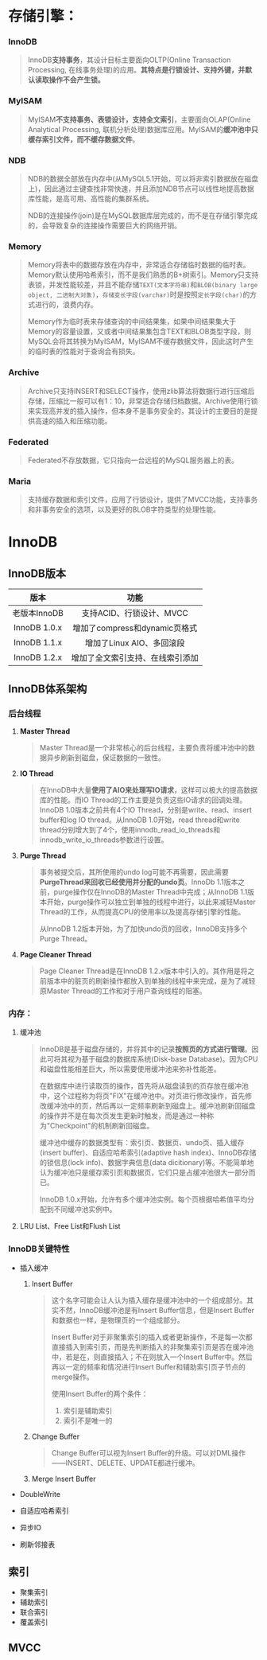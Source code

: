 # 存储引擎：

### **InnoDB**

> InnoDB**支持事务**，其设计目标主要面向OLTP(Online Transaction Processing, 在线事务处理)的应用。**其特点是行锁设计、支持外键，并默认读取操作不会产生锁。**

### MyISAM

> MyISAM**不支持事务、表锁设计，支持全文索引**，主要面向OLAP(Online Analytical Processing, 联机分析处理)数据库应用。MyISAM的**缓冲池中只缓存索引文件，而不缓存数据文件**。

### NDB

> NDB的数据全部放在内存中(从MySQL5.1开始，可以将非索引数据放在磁盘上)，因此通过主键查找非常快速，并且添加NDB节点可以线性地提高数据库性能，是高可用、高性能的集群系统。
>
> NDB的连接操作(join)是在MySQL数据库层完成的，而不是在存储引擎完成的，会导致复杂的连接操作需要巨大的网络开销。

### Memory

> Memory将表中的数据存放在内存中，非常适合存储临时数据的临时表。Memory默认使用哈希索引，而不是我们熟悉的B+树索引。Memory只支持表锁，并发性能较差，并且不能存储`TEXT(文本字符串)`和`BLOB(binary large object, 二进制大对象)`，`存储变长字段(varchar)`时是按照`定长字段(char)`的方式进行的，浪费内存。
>
> Memory作为临时表来存储查询的中间结果集，如果中间结果集大于Memory的容量设置，又或者中间结果集包含TEXT和BLOB类型字段，则MySQL会将其转换为MyISAM，MyISAM不缓存数据文件，因此这时产生的临时表的性能对于查询会有损失。

### Archive

> Archive只支持INSERT和SELECT操作，使用zlib算法将数据行进行压缩后存储，压缩比一般可以有1：10，非常适合存储归档数据。Archive使用行锁来实现高并发的插入操作，但本身不是事务安全的，其设计的主要目的是提供高速的插入和压缩功能。

### Federated

> Federated不存放数据，它只指向一台远程的MySQL服务器上的表。

### Maria

> 支持缓存数据和索引文件，应用了行锁设计，提供了MVCC功能，支持事务和非事务安全的选项，以及更好的BLOB字符类型的处理性能。

# InnoDB

## InnoDB版本

|     版本     |               功能               |
| :----------: | :------------------------------: |
| 老版本InnoDB |     支持ACID、行锁设计、MVCC     |
| InnoDB 1.0.x |  增加了compress和dynamic页格式   |
| InnoDB 1.1.x |    增加了Linux AIO、多回滚段     |
| InnoDB 1.2.x | 增加了全文索引支持、在线索引添加 |

## InnoDB体系架构

### 后台线程

1. **Master Thread**

	> Master Thread是一个非常核心的后台线程，主要负责将缓冲池中的数据异步刷新到磁盘，保证数据的一致性。

2. **IO Thread**

	> 在InnoDB中大量**使用了AIO来处理写IO请求**，这样可以极大的提高数据库的性能。而IO Thread的工作主要是负责这些IO请求的回调处理。InnoDB 1.0版本之前共有4个IO Thread，分别是write、read、insert buffer和log IO thread。从InnoDB 1.0开始，read thread和write thread分别增大到了4个，使用innodb_read_io_threads和innodb_write_io_threads参数进行设置。

3. **Purge Thread**

	> 事务被提交后，其所使用的undo log可能不再需要，因此需要**PurgeThread来回收已经使用并分配的undo页**。InnoDb 1.1版本之前，purge操作仅在InnoDB的Master Thread中完成；从InnoDB 1.1版本开始，purge操作可以独立到单独的线程中进行，以此来减轻Master Thread的工作，从而提高CPU的使用率以及提高存储引擎的性能。
	>
	> 从InnoDB 1.2版本开始，为了加快undo页的回收，InnoDB支持多个Purge Thread。

4. **Page Cleaner Thread**

	> Page Cleaner Thread是在InnoDB 1.2.x版本中引入的。其作用是将之前版本中的脏页的刷新操作都放入到单独的线程中来完成，是为了减轻原Master Thread的工作和对于用户查询线程的阻塞。

### **内存：**

1. 缓冲池

	> InnoDB是基于磁盘存储的，并将其中的记录**按照页的方式进行管理**。因此可将其视为基于磁盘的数据库系统(Disk-base Database)。因为CPU和磁盘性能相差巨大，所以需要使用缓冲池来弥补性能差。
	>
	> 在数据库中进行读取页的操作，首先将从磁盘读到的页存放在缓冲池中，这个过程称为将页"FIX"在缓冲池中。对页进行修改操作，首先修改缓冲池中的页，然后再以一定频率刷新到磁盘上。缓冲池刷新回磁盘的操作并不是在每次页发生更新时触发，而是通过一种称为"Checkpoint"的机制刷新回磁盘。
	>
	> 缓冲池中缓存的数据类型有：索引页、数据页、undo页、插入缓存(insert buffer)、自适应哈希索引(adaptive hash index)、InnoDB存储的锁信息(lock info)、数据字典信息(data dicitionary)等。不能简单地认为缓冲池只是缓存索引页和数据页，它们只是占缓冲池很大一部分而已。
	>
	> InnoDB 1.0.x开始，允许有多个缓冲池实例。每个页根据哈希值平均分配到不同缓冲池实例中。

2. LRU List、Free List和Flush List

	>  

### InnoDB关键特性

- 插入缓冲

	1. Insert Buffer

		> 这个名字可能会让人认为插入缓存是缓冲池中的一个组成部分。其实不然，InnoDB缓冲池是有Insert Buffer信息，但是Insert Buffer和数据也一样，是物理页的一个组成部分。
		>
		> Insert Buffer对于非聚集索引的插入或者更新操作，不是每一次都直接插入到索引页，而是先判断插入的非聚集索引页是否在缓冲池中，若是在，则直接插入；不在则放入一个Insert Buffer中。然后再以一定的频率和情况进行Insert Buffer和辅助索引页子节点的merge操作。
		>
		> 使用Insert Buffer的两个条件：
		>
		> 1. 索引是辅助索引
		> 2. 索引不是唯一的

	2. Change Buffer

		> Change Buffer可以视为Insert Buffer的升级。可以对DML操作——INSERT、DELETE、UPDATE都进行缓冲。

	3. Merge Insert Buffer

		> 

- DoubleWrite

	> 

- 自适应哈希索引

	> 

- 异步IO

	> 

- 刷新邻接表

	>  

## **索引**

- 聚集索引
- 辅助索引
- 联合索引
- 覆盖索引

## **MVCC**

